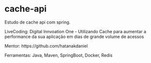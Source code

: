 # cache-api
Estudo de cache api com spring.

<p>LiveCoding: Digital Innvoation One - Utilizando Cache para aumentar a performance da sua aplicação em dias de grande volume de acessos</p>
<p>Mentor: https://github.com/hatanakdaniel</p>
<p>Ferramentas: Java, Maven, SpringBoot, Docker, Redis</p>

